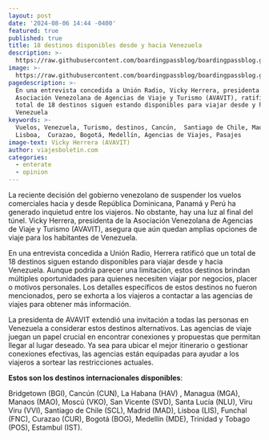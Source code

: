 ```yaml
---
layout: post
date: '2024-08-06 14:44 -0400'
featured: true
published: true
title: 18 destinos disponibles desde y hacia Venezuela
description: >-
  https://raw.githubusercontent.com/boardingpassblog/boardingpassblog.github.io/main/assets/images/vicky-herrera.jpg
image: >-
  https://raw.githubusercontent.com/boardingpassblog/boardingpassblog.github.io/main/assets/images/vicky-herrera.jpg
pagedescription: >-
  En una entrevista concedida a Unión Radio, Vicky Herrera, presidenta de la
  Asociación Venezolana de Agencias de Viaje y Turismo (AVAVIT), ratificó que un
  total de 18 destinos siguen estando disponibles para viajar desde y hacia
  Venezuela
keywords: >-
  Vuelos, Venezuela, Turismo, destinos, Cancún,  Santiago de Chile, Madrid,
  Lisboa,  Curazao, Bogotá, Medellín, Agencias de Viajes, Pasajes
image-text: Vicky Herrera (AVAVIT)
author: viajesboletin.com
categories:
  - enterate
  - opinion
---
```

La reciente decisión del gobierno venezolano de suspender los vuelos comerciales hacia y desde República Dominicana, Panamá y Perú ha generado inquietud entre los viajeros. No obstante, hay una luz al final del túnel. Vicky Herrera, presidenta de la Asociación Venezolana de Agencias de Viaje y Turismo (AVAVIT), asegura que aún quedan amplias opciones de viaje para los habitantes de Venezuela.

En una entrevista concedida a Unión Radio, Herrera ratificó que un total de 18 destinos siguen estando disponibles para viajar desde y hacia Venezuela. Aunque podría parecer una limitación, estos destinos brindan múltiples oportunidades para quienes necesiten viajar por negocios, placer o motivos personales. Los detalles específicos de estos destinos no fueron mencionados, pero se exhorta a los viajeros a contactar a las agencias de viajes para obtener más información.

La presidenta de AVAVIT extendió una invitación a todas las personas en Venezuela a considerar estos destinos alternativos. Las agencias de viaje juegan un papel crucial en encontrar conexiones y propuestas que permitan llegar al lugar deseado. Ya sea para ubicar el mejor itinerario o gestionar conexiones efectivas, las agencias están equipadas para ayudar a los viajeros a sortear las restricciones actuales.

**Estos son los destinos internacionales disponibles**:

Bridgetown (BGI), Cancún (CUN), La Habana (HAV) , Managua (MGA), Manaos (MAO), Moscú (VKO), San Vicente (SVD), Santa Lucía (NLU), Viru Viru (VVI), Santiago de Chile (SCL), Madrid (MAD), Lisboa (LIS), Funchal (FNC), Curazao (CUR), Bogotá (BOG), Medellín (MDE), Trinidad y Tobago (POS), Estambul (IST).
